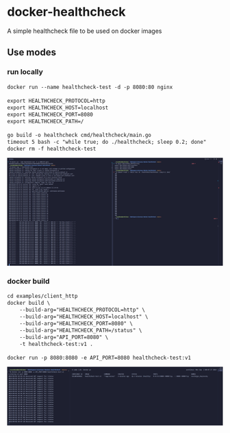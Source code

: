 # docker-healthcheck
A simple healthcheck file to be used on docker images




## Use modes
### run locally
``` shell
docker run --name healthcheck-test -d -p 8080:80 nginx

export HEALTHCHECK_PROTOCOL=http
export HEALTHCHECK_HOST=localhost
export HEALTHCHECK_PORT=8080
export HEALTHCHECK_PATH=/

go build -o healthcheck cmd/healthcheck/main.go
timeout 5 bash -c "while true; do ./healthcheck; sleep 0.2; done"
docker rm -f healthcheck-test
```
![on left side, a view of the nginx container logs and on right side, a loop while running the healthcheck](assets/run-locally.png)

### docker build
``` shell
cd examples/client_http
docker build \
    --build-arg="HEALTHCHECK_PROTOCOL=http" \
    --build-arg="HEALTHCHECK_HOST=localhost" \
    --build-arg="HEALTHCHECK_PORT=8080" \
    --build-arg="HEALTHCHECK_PATH=/status" \
    --build-arg="API_PORT=8080" \
    -t healthcheck-test:v1 .

docker run -p 8080:8080 -e API_PORT=8080 healthcheck-test:v1
```
![on left side, a view of the container logs and on right side, the a watch command to check the container status(healty)](assets/docker-build.png)
